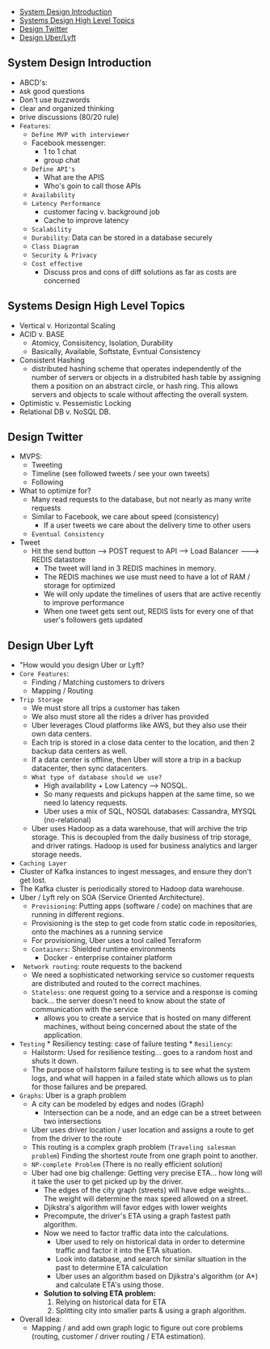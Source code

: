 * [System Design Introduction](#system-design-introduction)
* [Systems Design High Level Topics](#systems-design-high-level-topics)
* [Design Twitter](#design-twitter)
* [Design Uber/Lyft](#design-uber-lyft)

## System Design Introduction
  * ABCD's: 
  * `A`sk good questions
  * Don't use `B`uzzwords
  * `C`lear and organized thinking
  * `D`rive discussions (80/20 rule)
  * `Features`:
    * `Define MVP with interviewer`
    * Facebook messenger:
      * 1 to 1 chat
      * group chat
    * `Define API's`
      * What are the APIS
      * Who's goin to call those APIs
    * `Availability`
    * `Latency Performance`
      * customer facing v. background job
      * Cache to improve latency
    * `Scalability`
    * `Durability`: Data can be stored in a database securely
    * `Class Diagram`
    * `Security & Privacy`
    * `Cost effective`
      * Discuss pros and cons of diff solutions as far as costs are concerned

## Systems Design High Level Topics
  * Vertical v. Horizontal Scaling
  * ACID v. BASE
    * Atomicy, Consisitency, Isolation, Durability
    * Basically, Available, Softstate, Evntual Consistency
  * Consistent Hashing
    * distributed hashing scheme that operates independently of the number of servers or objects in a distrubited hash table by assigning them a position on an abstract circle, or hash ring. This allows servers and objects to scale without affecting the overall system.
  * Optimistic v. Pessemistic Locking
  * Relational DB v. NoSQL DB.

## Design Twitter
  * MVPS:
    * Tweeting
    * Timeline (see followed tweets / see your own tweets)
    * Following
  * What to optimize for?
    * Many read requests to the database, but not nearly as many write requests
    * Similar to Facebook, we care about speed (consistency)
      * If a user tweets we care about the delivery time to other users
    * `Eventual Consistency`
  * Tweet
    * Hit the send button --> POST request to API --> Load Balancer ---> REDIS datastore 
      * The tweet will land in 3 REDIS machines in memory.
      * The REDIS machines we use must need to have a lot of RAM / storage for optimized
      * We will only update the timelines of users that are active recently to improve performance
      * When one tweet gets sent out, REDIS lists for every one of that user's followers gets updated

## Design Uber Lyft
  * "How would you design Uber or Lyft?
  * `Core Features`:
    * Finding / Matching customers to drivers
    * Mapping / Routing
  * `Trip Storage`
    * We must store all trips a customer has taken
    * We also must store all the rides a driver has provided
    * Uber leverages Cloud platforms like AWS, but they also use their own data centers.
    * Each trip is stored in a close data center to the location, and then 2 backup data centers as well.
    * If a data center is offline, then Uber will store a trip in a backup datacenter, then sync datacenters.
    * `What type of database should we use?`
      * High availability + Low Latency --> NOSQL.
      * So many requests and pickups happen at the same time, so we need lo latency requests.
      * Uber uses a mix of SQL, NOSQL databases: Cassandra, MYSQL (no-relational)
    * Uber uses Hadoop as a data warehouse, that will archive the trip storage. This is decoupled from the daily business of trip storage, and driver ratings. Hadoop is used for business analytics and larger storage needs.
  * `Caching Layer`
  * Cluster of Kafka instances to ingest messages, and ensure they don't get lost.
  * The Kafka cluster is periodically stored to Hadoop data warehouse.
  * Uber / Lyft rely on SOA (Service Oriented Architecture).
    * `Provisioning`: Putting apps (software / code) on machines that are running in different regions. 
    * Provisioning is the step to get code from static code in repositories, onto the machines as a running service
    * For provisioning, Uber uses a tool called Terraform
    * `Containers`: Shielded runtime environments
      * Docker - enterprise container platform
  * ` Network routing`: route requests to the backend
    * We need a sophisticated networking service so customer requests are distributed and routed to the correct machines.
    * `Stateless`: one request going to a service and a response is coming back... the server doesn't need to know about the state of communication with the service
      * allows you to create a service that is hosted on many different machines, without being concerned about the state of the application.
  *  `Testing`
    * Resiliency testing: case of failure testing
    * `Resiliency`: 
      * Hailstorm: Used for resilience testing... goes to a random host and shuts it down.
      * The purpose of hailstorm failure testing is to see what the system logs, and what will happen in a failed state which allows us to plan for those failures and be prepared.
  * `Graphs`: Uber is a graph problem
    * A city can be modeled by edges and nodes (Graph)
      * Intersection can be a node, and an edge can be a street between two intersections
    * Uber uses driver location / user location and assigns a route to get from the driver to the route
    * This routing is a complex graph problem (`Traveling salesman problem`) Finding the shortest route from one graph point to another.
    * `NP-complete Problem` (There is no really efficient solution)
    * Uber had one big challenge: Getting very precise ETA... how long will it take the user to get picked up by the driver.
      * The edges of the city graph (streets) will have edge weights... The weight will determine the max speed allowed on a street.
      * Djikstra's algorithm will favor edges with lower weights
      * Precompute, the driver's ETA using a graph fastest path algorithm.
      * Now we need to factor traffic data into the calculations.
        * Uber used to rely on historical data in order to determine traffic and factor it into the ETA situation.
        * Look into database, and search for similar situation in the past to determine ETA calculation
        * Uber uses an algorithm based on Djikstra's algorithm (or A*) and calculate ETA's using those.
      * **Solution to solving ETA problem:**
        1) Relying on historical data for ETA
        2) Splitting city into smaller parts & using a graph algorithm.
  * Overall Idea:
    * Mapping / and add own graph logic to figure out core problems (routing, customer / driver routing / ETA estimation).

    
    
  

    

  

  




